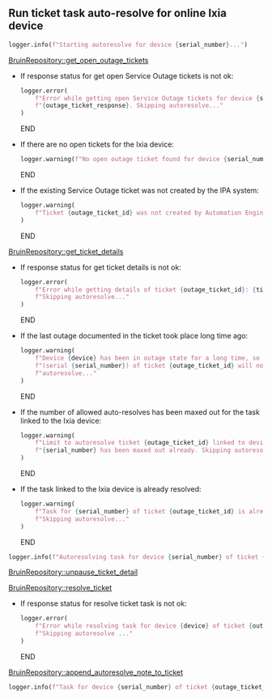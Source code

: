 ## Run ticket task auto-resolve for online Ixia device

```python
logger.info(f"Starting autoresolve for device {serial_number}...")
```

[BruinRepository::get_open_outage_tickets](../../repositories/bruin_repository/get_open_outage_tickets.md)

* If response status for get open Service Outage tickets is not ok:
  ```python
  logger.error(
      f"Error while getting open Service Outage tickets for device {serial_number}: "
      f"{outage_ticket_response}. Skipping autoresolve..."
  )
  ```
  END

* If there are no open tickets for the Ixia device:
  ```python
  logger.warning(f"No open outage ticket found for device {serial_number}. Skipping autoresolve...")
  ```
  END

* If the existing Service Outage ticket was not created by the IPA system:
  ```python
  logger.warning(
      f"Ticket {outage_ticket_id} was not created by Automation Engine. Skipping autoresolve..."
  )
  ```
  END

[BruinRepository::get_ticket_details](../../repositories/bruin_repository/get_ticket_details.md)

* If response status for get ticket details is not ok:
  ```python
  logger.error(
      f"Error while getting details of ticket {outage_ticket_id}: {ticket_details_response}. "
      f"Skipping autoresolve..."
  )
  ```
  END

* If the last outage documented in the ticket took place long time ago:
  ```python
  logger.warning(
      f"Device {device} has been in outage state for a long time, so detail {client_id} "
      f"(serial {serial_number}) of ticket {outage_ticket_id} will not be autoresolved. Skipping "
      f"autoresolve..."
  )
  ```
  END

* If the number of allowed auto-resolves has been maxed out for the task linked to the Ixia device:
  ```python
  logger.warning(
      f"Limit to autoresolve ticket {outage_ticket_id} linked to device "
      f"{serial_number} has been maxed out already. Skipping autoresolve..."
  )
  ```
  END

* If the task linked to the Ixia device is already resolved:
  ```python
  logger.warning(
      f"Task for {serial_number} of ticket {outage_ticket_id} is already resolved. "
      f"Skipping autoresolve..."
  )
  ```
  END

```python
logger.info(f"Autoresolving task for device {serial_number} of ticket {outage_ticket_id}...")
```

[BruinRepository::unpause_ticket_detail](../../repositories/bruin_repository/unpause_ticket_detail.md)

[BruinRepository::resolve_ticket](../../repositories/bruin_repository/resolve_ticket.md)

* If response status for resolve ticket task is not ok:
  ```python
  logger.error(
      f"Error while resolving task for device {device} of ticket {outage_ticket_id}. "
      f"Skipping autoresolve ..."
  )
  ```
  END

[BruinRepository::append_autoresolve_note_to_ticket](../../repositories/bruin_repository/append_autoresolve_note_to_ticket.md)

```python
logger.info(f"Task for device {serial_number} of ticket {outage_ticket_id} was autoresolved!")
```